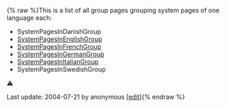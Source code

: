 {% raw %}This is a list of all group pages grouping system pages of one language
each:

- SystemPagesInDanishGroup
- [SystemPagesInEnglishGroup](https://blog.inductorsoftware.com/docsproto/missing/SystemPagesInEnglishGroup)
- [SystemPagesInFrenchGroup](https://blog.inductorsoftware.com/docsproto/missing/SystemPagesInFrenchGroup)
- [SystemPagesInGermanGroup](https://blog.inductorsoftware.com/docsproto/missing/SystemPagesInGermanGroup)
- [SystemPagesInItalianGroup](https://blog.inductorsoftware.com/docsproto/missing/SystemPagesInItalianGroup)
- SystemPagesInSwedishGroup

:warning:

Last update: 2004-07-21 by anonymous [[edit](https://github.com/delph-in/docs/wiki/SystemPagesGroup/_edit)]{% endraw %}